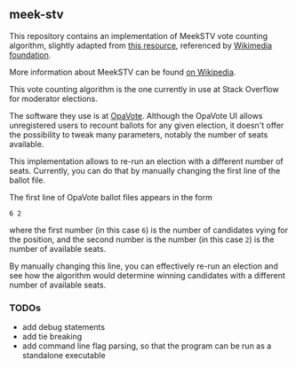 ## meek-stv

This repository contains an implementation of MeekSTV vote counting algorithm, 
slightly adapted from [this resource](https://web.archive.org/web/20210225045400/https://prfound.org/resources/reference/reference-meek-rule/), referenced by [Wikimedia foundation](https://meta.wikimedia.org/wiki/Wikimedia_Foundation_elections/Single_Transferable_Vote).

More information about MeekSTV can be found [on Wikipedia](https://en.wikipedia.org/wiki/Counting_single_transferable_votes#Meek).

This vote counting algorithm is the one currently in use at Stack Overflow for moderator elections. 

The software they use is at [OpaVote](https://www.opavote.com/). Although the OpaVote UI allows unregistered users to recount ballots for any given election, it doesn't offer the possibility to tweak many parameters, notably the number of seats available.

This implementation allows to re-run an election with a different number of seats. Currently, you can do that by manually changing the first line of the ballot file.

The first line of OpaVote ballot files appears in the form
```text
6 2
```
where the first number (in this case `6`) is the number of candidates vying for the position, 
and the second number is the number (in this case `2`) is the number of available seats.

By manually changing this line, you can effectively re-run an election and see how the algorithm would determine winning candidates with a different number of available seats.

### TODOs

- add debug statements
- add tie breaking
- add command line flag parsing, so that the program can be run as a standalone executable
